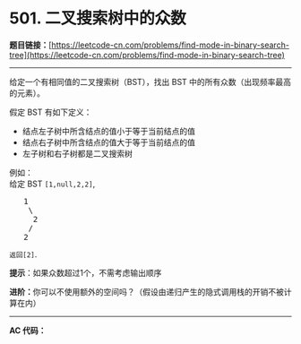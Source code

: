 # 501. 二叉搜索树中的众数

**题目链接：**[https://leetcode-cn.com/problems/find-mode-in-binary-search-tree](https://leetcode-cn.com/problems/find-mode-in-binary-search-tree)

---

<div class="content__1Y2H">
 <div class="notranslate">
  <p>给定一个有相同值的二叉搜索树（BST），找出 BST 中的所有众数（出现频率最高的元素）。</p> 
  <p>假定 BST 有如下定义：</p> 
  <ul> 
   <li>结点左子树中所含结点的值小于等于当前结点的值</li> 
   <li>结点右子树中所含结点的值大于等于当前结点的值</li> 
   <li>左子树和右子树都是二叉搜索树</li> 
  </ul> 
  <p>例如：<br> 给定 BST <code>[1,null,2,2]</code>,</p> 
  <pre class="language-text">   1
    \
     2
    /
   2
</pre> 
  <p><code>返回[2]</code>.</p> 
  <p><strong>提示</strong>：如果众数超过1个，不需考虑输出顺序</p> 
  <p><strong>进阶：</strong>你可以不使用额外的空间吗？（假设由递归产生的隐式调用栈的开销不被计算在内）</p> 
 </div>
</div>

---

**AC 代码：**

```java

```